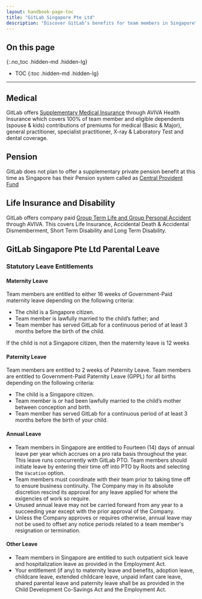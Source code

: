 ```yaml
---
layout: handbook-page-toc
title: "GitLab Singapore Pte Ltd"
description: "Discover GitLab's benefits for team members in Singapore"
---
```


## On this page
{:.no_toc .hidden-md .hidden-lg}

- TOC
{:toc .hidden-md .hidden-lg}

----

## Medical

GitLab offers [Supplementary Medical Insurance](https://drive.google.com/file/d/1HqsJmqg9qQj265aMIYDXmEca-gtnI4EB/view?usp=sharing) through AVIVA Health Insurance which covers 100% of team member and eligible dependents (spouse & kids) contributions of premiums for medical (Basic & Major), general practitioner, specialist practitioner, X-ray & Laboratory Test and dental coverage.

## Pension

GitLab does not plan to offer a supplementary private pension benefit at this time as Singapore has their Pension system called as [Central Provident Fund](https://www.cpf.gov.sg/members)

## Life Insurance and Disability

GitLab offers company paid [Group Term Life and Group Personal Accident](https://drive.google.com/file/d/1HqsJmqg9qQj265aMIYDXmEca-gtnI4EB/view?usp=sharing) through AVIVA. This covers Life Insurance, Accidental Death & Accidental Dismemberment, Short Term Disability and Long Term Disability.

## GitLab Singapore Pte Ltd Parental Leave

### Statutory Leave Entitlements

#### Maternity Leave

Team members are entitled to either 16 weeks of Government-Paid maternity leave depending on the following criteria:
 - The child is a Singapore citizen.
 - Team member is lawfully married to the child’s father; and
 - Team member has served GitLab for a continuous period of at least 3 months before the birth of the child.

If the child is not a Singapore citizen, then the maternity leave is 12 weeks

#### Paternity Leave

Team members are entitled to 2 weeks of Paternity Leave.
Team members are entitled to Government-Paid Paternity Leave (GPPL) for all births depending on the following criteria:
 - The child is a Singapore citizen.
 - Team member is or had been lawfully married to the child’s mother between conception and birth.
 - Team member has served GitLab for a continuous period of at least 3 months before the birth of your child.

#### **Annual Leave** 
- Team members in Singapore are entitled to Fourteen (14) days of annual leave per year which accrues on a pro rata basis throughout the year. This leave runs concurrently with GitLab PTO. Team members should initiate leave by entering their time off into PTO by Roots and selecting the `Vacation` option.
- Team members must coordinate with their team prior to taking time off to ensure business continuity. The Company may in its absolute discretion rescind its approval for any leave applied for where the exigencies of work so require.
- Unused annual leave may not be carried forward from any year to a succeeding year except with the prior approval of the Company.
- Unless the Company approves or requires otherwise, annual leave may not be used to offset any notice periods related to a team member's resignation or termination.

#### **Other Leave**
- Team members in Singapore are entitled to such outpatient sick leave and hospitalization leave as provided in the Employment Act.
- Your entitlement (if any) to maternity leave and benefits, adoption leave, childcare leave, extended childcare leave, unpaid infant care leave, shared parental leave and paternity leave shall be as provided in the Child Development Co-Savings Act and the Employment Act.
